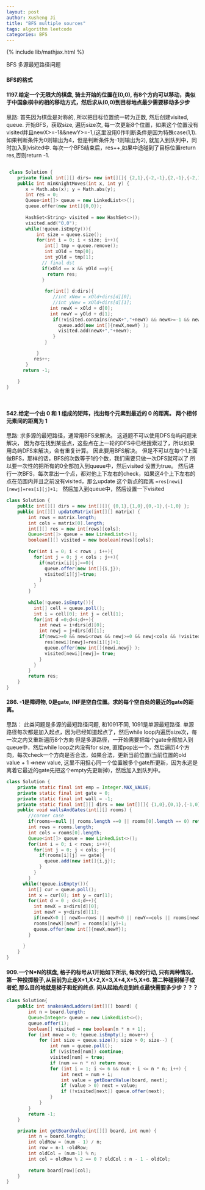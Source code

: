 ```yaml
---
layout: post
author: Xusheng Ji
title: "BFS multiple sources"
tags: algorithm leetcode
categories: BFS
---
```


{% include lib/mathjax.html %}


<script type="text/javascript" async
  src="https://cdnjs.cloudflare.com/ajax/libs/mathjax/2.7.5/MathJax.js?config=TeX-MML-AM_CHTML">
</script>

<script type="text/x-mathjax-config">
  MathJax.Hub.Config({
    extensions: [
      "MathMenu.js",
      "MathZoom.js",
      "AssistiveMML.js",
      "a11y/accessibility-menu.js"
    ],
    jax: ["input/TeX", "output/CommonHTML"],
    TeX: {
      extensions: [
        "AMSmath.js",
        "AMSsymbols.js",
        "noErrors.js",
        "noUndefined.js",
      ]
    }
  });
</script>


BFS 多源最短路径问题

####  BFS的格式

#### 1197.给定一个无限大的棋盘, 骑士开始的位置在(0,0),  有8个方向可以移动，类似于中国象棋中的相的移动方式，然后求从(0,0)到目标地点最少需要移动多少步




思路:  首先因为棋盘是对称的, 所以把目标位置统一转为正数, 然后创建visited, queue. 
开始BFS，获取size, 遍历size次, 每一次更新8个位置，如果这个位置没有visited并且newX>=-1&&newY>=-1,(这里没用0作判断条件是因为特殊case(1,1).
如果判断条件为0则输出为4，但是判断条件为-1则输出为2), 就加入到队列中，同时加入到visited中. 
每次一个BFS结束后，res++,如果中途碰到了目标位置return res,否则return -1.


```c++

 class Solution {
    private final int[][] dirs= new int[][]{ {2,1},{-2,-1},{2,-1},{-2,1},{1,2},{-1,-2},{1,-2},{-1,2} };
    public int minKnightMoves(int x, int y) {
       x = Math.abs(x); y = Math.abs(y);
       int res = 0;
       Queue<int[]> queue = new LinkedList<>();
       queue.offer(new int[]{0,0});
                   
       HashSet<String> visited = new HashSet<>();
       visited.add("0,0");
       while(!queue.isEmpty()){
           int size = queue.size();
           for(int i = 0; i < size; i++){
              int[] tmp = queue.remove();
              int xOld = tmp[0];
              int yOld = tmp[1];
             // final dst 
             if(xOld == x && yOld ==y){
               return res;
             }
              
              for(int[] d:dirs){
                 //int xNew = xOld+dirs[d][0];
                 //int yNew = xOld+dirs[d][1];
                int newX = xOld + d[0];
                int newY = yOld + d[1];
                 if(!visited.contains(newX+","+newY) && newX>=-1 && newY>=-1){
                   queue.add(new int[]{newX,newY} );
                   visited.add(newX+","+newY);
                 }
              }  

           }
          res++;
       }
      return -1;
      
    }
}
          
      
```



#### 542.给定一个由 0 和 1 组成的矩阵，找出每个元素到最近的 0 的距离。 两个相邻元素间的距离为 1 




思路:  求多源的最短路径，通常用BFS来解决。 
这道题不可以使用DFS岛屿问题来解决， 因为存在找到某些点，这些点在上一轮的DFS中已经搜索过了，所以如果用岛屿DFS来解决，会有重复计算。 
因此要用BFS解决。 但是不可以在每个1上面做BFS，那样的话，BFS的次数等于1的个数，我们需要只做一次DFS就可以了 
所以要一次性的把所有的0全部加入到queue中，然后visited 设置为true。 然后进行一次BFS，每次拿出一个点，都对他上下左右的check，如果这4个上下左右的点在范围内并且之前没有visited，那么update 这个新点的距离
`=res[newi][newj]=res[i][j]+1; `
然后加入到queue中，然后设置一下visited

```java
class Solution {
    public int[][] dirs = new int[][]{ {0,1},{1,0},{0,-1},{-1,0} };
    public int[][] updateMatrix(int[][] matrix) {
        int rows = matrix.length;
        int cols = matrix[0].length;
        int[][] res = new int[rows][cols];
        Queue<int[]> queue = new LinkedList<>();
        boolean[][] visited = new boolean[rows][cols];  
      
        for(int i = 0; i < rows ; i++){
          for(int j = 0; j < cols ; j++){
            if(matrix[i][j]==0){
              queue.offer(new int[]{i,j});
              visited[i][j]=true;
            }
          }
        }
      
        while(!queue.isEmpty()){
          int[] cell = queue.poll();
          int i = cell[0]; int j = cell[1];
          for(int d =0;d<4;d++){
            int newi = i+dirs[d][0];
            int newj = j+dirs[d][1];
            if(newi>=0 && newi<rows && newj>=0 && newj<cols && !visited[newi][newj]){
              res[newi][newj]=res[i][j]+1;
              queue.offer(new int[]{newi,newj} );
              visited[newi][newj]= true;
            }
          }
        }
        return res;
    }
}

```




#### 286. -1是障碍物, 0是gate, INF是空白位置。求的每个空白处的最近的gate的距离。


思路： 此类问题是多源的最短路径问题,  和1091不同, 1091是单源最短路径. 单源路径每次都是加入起点，因为已经知道起点了，然后while loop内遍历size次，每一次之内又重新遍历8个方向 
但是多源路径，一开始需要把每个gate全部加入到queue中，然后while loop之内没有for size, 直接pop出一个，然后遍历4个方向，每次check一个方向是否合法，如果合法，更新当前位置(当前位置的old value + 1 =>new value, 这里不用担心同一个位置被多个gate所更新，因为永远是离着它最近的gate先把这个empty先更新掉)，然后加入到队列中。


```java
class Solution {
    private static final int emp = Integer.MAX_VALUE;
    private static final int gate = 0;
    private static final int wall = -1;
    private static final int[][] dirs = new int[][]{ {1,0},{0,1},{-1,0},{0,-1} };
    public void wallsAndGates(int[][] rooms) {
        //corner case
        if(rooms==null || rooms.length ==0 || rooms[0].length == 0) return;
        int rows = rooms.length;
        int cols = rooms[0].length;
        Queue<int[]> queue = new LinkedList<>();
        for(int i = 0; i < rows; i++){
          for(int j = 0; j < cols; j++){
            if(rooms[i][j] == gate){
              queue.add(new int[]{i,j});
            }
          }
        }
      while(!queue.isEmpty()){
        int[] cur = queue.poll();
        int x = cur[0]; int y = cur[1];
        for(int d = 0 ; d<4;d++){
          int newX = x+dirs[d][0];
          int newY = y+dirs[d][1];
          if(newX<0 || newX==rows || newY<0 || newY==cols || rooms[newX][newY] !=emp) continue;
          rooms[newX][newY] = rooms[x][y]+1;
          queue.offer(new int[]{newX,newY});
        }
        
      } 
    }
}

```





#### 909.一个N*N的棋盘, 格子的标号从1开始如下所示, 每次的行动,  只有两种情况，第一种投掷骰子,从目前为止走X+1,X+2,X+3,X+4,X+5,X+6. 第二种碰到梯子或者蛇,那么目的地就是梯子和蛇的终点. 问从起始点走到终点最快需要多少步？？？


```java
class Solution{
    public int snakesAndLadders(int[][] board) {
        int n = board.length;
        Queue<Integer> queue = new LinkedList<>();
        queue.offer(1);
        boolean[] visited = new boolean[n * n + 1];
        for (int move = 0; !queue.isEmpty(); move++) {
            for (int size = queue.size(); size > 0; size--) {
                int num = queue.poll();
                if (visited[num]) continue;
                visited[num] = true;
                if (num == n * n) return move;
                for (int i = 1; i <= 6 && num + i <= n * n; i++) {
                    int next = num + i;
                    int value = getBoardValue(board, next);
                    if (value > 0) next = value;
                    if (!visited[next]) queue.offer(next);
                }
            }
        }
        return -1;
    }

    private int getBoardValue(int[][] board, int num) {
        int n = board.length;
        int oldRow = (num - 1) / n;
        int row = n-1 -oldRow;
        int oldCol = (num-1) % n;
        int col = oldRow % 2 == 0 ? oldCol : n - 1 - oldCol;
        
        return board[row][col];
    }
}

```






